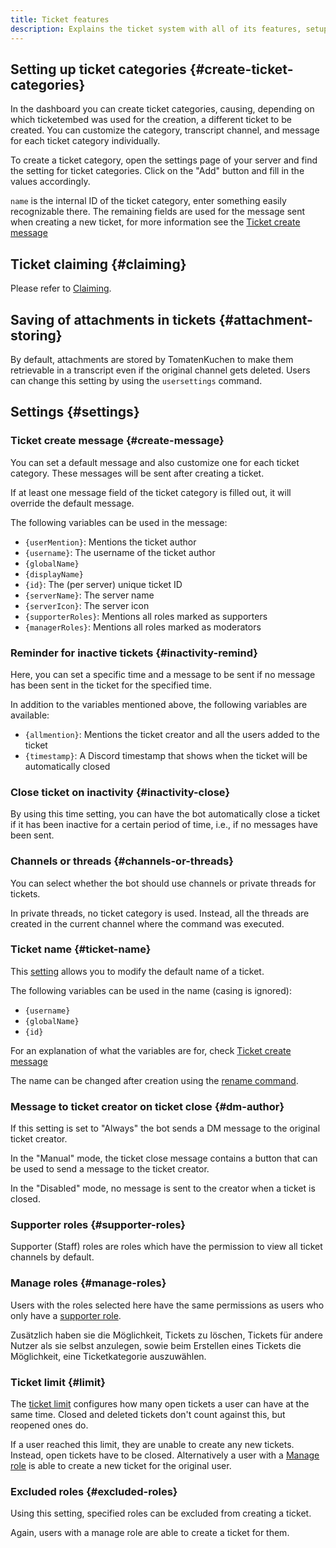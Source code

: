 ```yaml
---
title: Ticket features
description: Explains the ticket system with all of its features, setup instructions and settings of it.
---
```


## Setting up ticket categories {#create-ticket-categories}

In the dashboard you can create ticket categories, causing, depending on which ticketembed was used for the creation, a different ticket to be created.
You can customize the category, transcript channel, and message for each ticket category individually.

To create a ticket category, open the settings page of your server and find the setting for ticket categories. Click on the "Add" button and fill in the values accordingly.

`name` is the internal ID of the ticket category, enter something easily recognizable there.
The remaining fields are used for the message sent when creating a new ticket, for more information see the [Ticket create message](#create-message)

## Ticket claiming {#claiming}

Please refer to [Claiming](./claiming).

## Saving of attachments in tickets {#attachment-storing}

By default, attachments are stored by TomatenKuchen to make them retrievable in a transcript even if the original channel gets deleted.
Users can change this setting by using the `usersettings` command.

## Settings {#settings}

### Ticket create message {#create-message}

You can set a default message and also customize one for each ticket category. These messages will be sent after creating a ticket.

If at least one message field of the ticket category is filled out, it will override the default message.

The following variables can be used in the message:

- `{userMention}`: Mentions the ticket author
- `{username}`: The username of the ticket author
- `{globalName}`
- `{displayName}`
- `{id}`: The (per server) unique ticket ID
- `{serverName}`: The server name
- `{serverIcon}`: The server icon
- `{supporterRoles}`: Mentions all roles marked as supporters
- `{managerRoles}`: Mentions all roles marked as moderators

### Reminder for inactive tickets {#inactivity-remind}

Here, you can set a specific time and a message to be sent if no message has been sent in the ticket for the specified time.

In addition to the variables mentioned above, the following variables are available:

- `{allmention}`: Mentions the ticket creator and all the users added to the ticket
- `{timestamp}`: A Discord timestamp that shows when the ticket will be automatically closed

### Close ticket on inactivity {#inactivity-close}

By using this time setting, you can have the bot automatically close a ticket if it has been inactive for a certain period of time, i.e., if no messages have been sent.

### Channels or threads {#channels-or-threads}

You can select whether the bot should use channels or private threads for tickets.

In private threads, no ticket category is used. Instead, all the threads are created in the current channel where the command was executed.

### Ticket name {#ticket-name}

This [setting](https://tomatenkuchen.com/dashboard/settings#ticketName) allows you to modify the default name of a ticket.

The following variables can be used in the name (casing is ignored):
- `{username}`
- `{globalName}`
- `{id}`

For an explanation of what the variables are for, check [Ticket create message](#create-message)

The name can be changed after creation using the [rename command](./commands#cmd-rename).

### Message to ticket creator on ticket close {#dm-author}

If this setting is set to "Always" the bot sends a DM message to the original ticket creator.

In the "Manual" mode, the ticket close message contains a button that can be used to send a message to the ticket creator.

In the "Disabled" mode, no message is sent to the creator when a ticket is closed.

### Supporter roles {#supporter-roles}

Supporter (Staff) roles are roles which have the permission to view all ticket channels by default.

### Manage roles {#manage-roles}

Users with the roles selected here have the same permissions as users who only have a [supporter role](#supporter-roles).

Zusätzlich haben sie die Möglichkeit, Tickets zu löschen, Tickets für andere Nutzer als sie selbst anzulegen, sowie beim Erstellen eines Tickets die Möglichkeit, eine Ticketkategorie auszuwählen.

### Ticket limit {#limit}

The [ticket limit](https://tomatenkuchen.com/dashboard/settings#ticketLimit) configures how many open tickets a user can have at the same time.
Closed and deleted tickets don't count against this, but reopened ones do.

If a user reached this limit, they are unable to create any new tickets.
Instead, open tickets have to be closed.
Alternatively a user with a [Manage role](#manage-roles) is able to create a new ticket for the original user.

### Excluded roles {#excluded-roles}

Using this setting, specified roles can be excluded from creating a ticket.

Again, users with a manage role are able to create a ticket for them.
